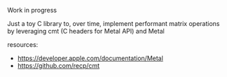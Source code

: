 Work in progress

Just a toy C library to, over time, implement performant matrix operations by leveraging cmt (C headers for Metal API) and Metal

resources:
- https://developer.apple.com/documentation/Metal
- https://github.com/recp/cmt

